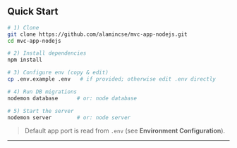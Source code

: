 ## Quick Start
```bash
# 1) Clone
git clone https://github.com/alamincse/mvc-app-nodejs.git
cd mvc-app-nodejs

# 2) Install dependencies
npm install

# 3) Configure env (copy & edit)
cp .env.example .env   # if provided; otherwise edit .env directly

# 4) Run DB migrations
nodemon database      # or: node database

# 5) Start the server
nodemon server        # or: node server
```

> Default app port is read from `.env` (see **Environment Configuration**).

---